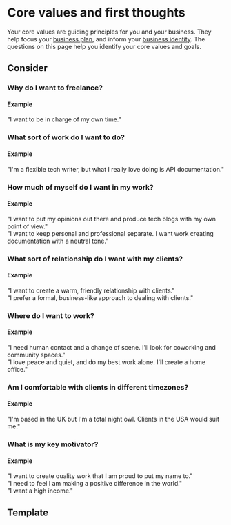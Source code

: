 # Core values and first thoughts

Your core values are guiding principles for you and your business. They help focus your [business plan](business-plan.md), and inform your [business identity](business-identity.md). The questions on this page help you identify your core values and goals.

## Consider

### Why do I want to freelance?

#### Example  
"I want to be in charge of my own time."

### What sort of work do I want to do?

#### Example  
"I'm a flexible tech writer, but what I really love doing is API documentation."

### How much of myself do I want in my work?

#### Example  
"I want to put my opinions out there and produce tech blogs with my own point of view."  
"I want to keep personal and professional separate. I want work creating documentation with a neutral tone."

### What sort of relationship do I want with my clients?

#### Example  
"I want to create a warm, friendly relationship with clients."  
"I prefer a formal, business-like approach to dealing with clients."

### Where do I want to work?

#### Example   
"I need human contact and a change of scene. I'll look for coworking and community spaces."  
"I love peace and quiet, and do my best work alone. I'll create a home office."

### Am I comfortable with clients in different timezones?

#### Example  
"I'm based in the UK but I'm a total night owl. Clients in the USA would suit me."

### What is my key motivator?

#### Example  
"I want to create quality work that I am proud to put my name to."  
"I need to feel I am making a positive difference in the world."  
"I want a high income."


## Template
